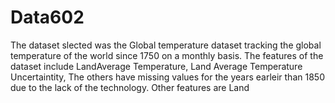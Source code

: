 # Data602
The dataset slected was the Global temperature dataset tracking the global temperature of the world since 1750 on a monthly basis. The features of the dataset include LandAverage Temperature, Land Average Temperature Uncertaintity, The others have missing values for the years earleir than 1850 due to the lack of the technology. Other features are Land 
